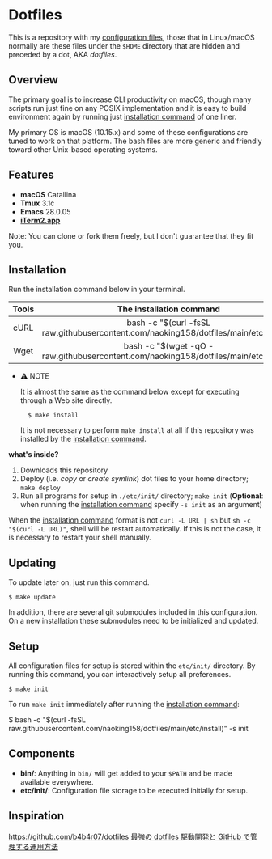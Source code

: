 # Dotfiles

This is a repository with my [configuration files](http://en.wikipedia.org/wiki/Configuration_file), those that in Linux/macOS normally are these files under the `$HOME` directory that are hidden and preceded by a dot, AKA *dotfiles*.

## Overview

The primary goal is to increase CLI productivity on macOS, though many scripts run just fine on any POSIX implementation and it is easy to build environment again by running just [installation command](#oneliner) of one liner.

My primary OS is macOS (10.15.x) and some of these configurations are tuned to work on that platform. The bash files are more generic and friendly toward other Unix-based operating systems.

## Features

- **macOS** Catallina
- **Tmux** 3.1c
- **Emacs** 28.0.05
- **[iTerm2.app](https://iterm2.com)**

Note: You can clone or fork them freely, but I don't guarantee that they fit you.

## Installation

Run the installation command below in your terminal.

| Tools | <a name="oneliner">The installation command</a> |
|:-:|:-:|
| cURL | bash -c "$(curl -fsSL raw.githubusercontent.com/naoking158/dotfiles/main/etc/install)" |
| Wget | bash -c "$(wget -qO - raw.githubusercontent.com/naoking158/dotfiles/main/etc/install)" |

- :warning: NOTE

	It is almost the same as the command below except for executing through a Web site directly.

		$ make install

	It is not necessary to perform `make install` at all if this repository was installed by the [installation command](#oneliner).

**what's inside?**

1. Downloads this repository
2. Deploy (i.e. *copy* or *create symlink*) dot files to your home directory; `make deploy`
3. Run all programs for setup in `./etc/init/` directory; `make init` (**Optional**: when running the [installation command](#oneliner) specify `-s init` as an argument)

When the [installation command](#oneliner) format is not `curl -L URL | sh` but `sh -c "$(curl -L URL)"`, shell will be restart automatically. If this is not the case, it is necessary to restart your shell manually.

## Updating

To update later on, just run this command.

	$ make update

In addition, there are several git submodules included in this configuration. On a new installation these submodules need to be initialized and updated.

## Setup

All configuration files for setup is stored within the `etc/init/` directory. By running this command, you can interactively setup all preferences.

	$ make init

To run `make init` immediately after running the [installation command](#oneliner):

  $ bash -c "$(curl -fsSL raw.githubusercontent.com/naoking158/dotfiles/main/etc/install)" -s init
    
## Components

- **bin/**: Anything in `bin/` will get added to your `$PATH` and be made available everywhere.
- **etc/init/**: Configuration file storage to be executed initially for setup.

## Inspiration
<https://github.com/b4b4r07/dotfiles>
[最強の dotfiles 駆動開発と GitHub で管理する運用方法](https://qiita.com/b4b4r07/items/b70178e021bef12cd4a2#fnref2)